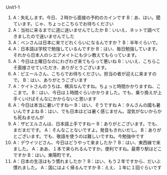 Unit1-1
1. A：失礼します。今日、２時から面接の予約のカインです
   B：あ、はい。聞ています。じゃ、ちょっとこちらでお待ちください
2. A：当社に来るまでに道に迷いませんでしたか
   B：いいえ、ネットで調べてきましたので迷いませんでした
3. A：ベンさんは日本に来でどれくらいになるんですか？
   B：半年ぐらいで。
4. A：日本語は学校で勉強しているんですか
   B：はい、毎日勉強しています。それから日本人のシエアメイトにも少シ教えてもらっています。
5. A：今日は土曜日なのにわざわざ来てもらって悪いね
   B：いいえ、こちらこそ面接させていただき、ありがとうございます。
6. A：ピエールさん、こちらでお待ちください。担当の者が迎えに来ますので。
   B：はい、ありがとうございます
7. A：ケイトさんのうちは、横浜なんですね。ちょっと時間かかりますね、ここまで。
   B：はい、今日は１時間ぐらいかかりました。でも、乗り換えが上手くいけばそんなにかからないと思います
8. A：今日は本当に暑いですねー
   B：はい、そうですね
   A：タんさんの國も暑いんですよね
   B：はい、でも日本ほどは暑く感じません。湿気がないからかも死ねませんが
9. A：ザビエルさんは、日本語上手ですねー
   B：ありがとございます。でも、まだまだです。
   A：そんなことないですよ。発音もきれいだし。
   B：ありがとございます。でも、敬語を使うのは難しいですね。今勉強中です
10. A：デウイツどさん、今日はどうやって来ましたか？
    B：はい、東西線で来ました。
    A：ああ、１本で来られるんですか。便利ですね。最寄り駅はどこですか
    B：はい。東陽町です。
11. A：日本の生活はもう慣れましたか？
    B：はい、もう２年ですから、だいぶ慣れました。
	A：国にはよく帰るんですか
	B：ええ、１年に１回ぐらいです